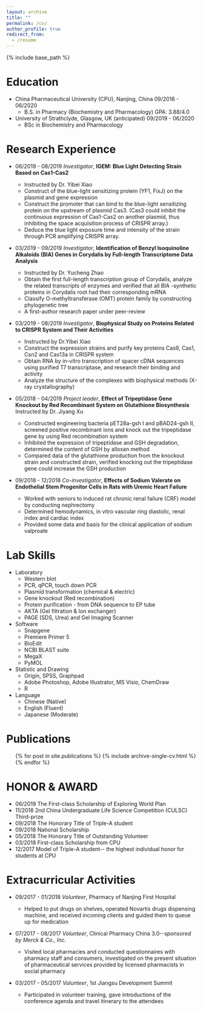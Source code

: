 ```yaml
---
layout: archive
title: ""
permalink: /cv/
author_profile: true
redirect_from:
  - /resume
---
```


{% include base_path %}

Education
======
* China Pharmaceutical University (CPU), Nanjing, China   09/2016 - 06/2020
  * B.S. in Pharmacy (Biochemistry and Pharmacology)      GPA: 3.88/4.0
* University of Strathclyde, Glasgow, UK (anticipated)    09/2019 - 06/2020
  * BSc in Biochemistry and Pharmacology

Research Experience
======
* 06/2019 - 08/2019 <i>Investigator</i>, <b>IGEM: Blue Light Detecting Strain Based on Cas1-Cas2</b>
  * Instructed by Dr. Yibei Xiao	
  * Construct of the blue-light sensitizing protein (YF1, FixJ) on the plasmid and gene expression
  * Construct the promoter that can bind to the blue-light sensitizing protein on the upstream of plasmid Cas3. (Cas3 could inhibit the continuous expression of Cas1-Cas2 on another plasmid, thus inhibiting the space acquisition process of CRISPR array.)
  * Deduce the blue light exposure time and intensity of the strain through PCR amplifying CRISPR array.

* 03/2019 - 09/2019 <i>Investigator</i>, <b>Identification of Benzyl Isoquinoline Alkaloids (BIA) Genes in Corydalis by Full-length Transcriptome Data Analysis</b>
  * Instructed by Dr. Yucheng Zhao 
  * Obtain the first full-length transcription group of Corydalis, analyze the related transcripts of enzymes and verified that all BIA -synthetic proteins in Corydalis root had their corresponding mRNA
  * Classify O-methyltransferase (OMT) protein family by constructing phylogenetic tree  
  * A first-author research paper under peer-review
  
* 03/2019 - 08/2019 <i>Investigator</i>, <b>Biophysical Study on Proteins Related to CRISPR System and Their Activities	</b>
  * Instructed by Dr.Yibei Xiao
  * Construct the expression strains and purify key proteins Cas9, Cas1, Csn2 and Cas13a in CRISPR system 
  * Obtain RNA by in-vitro transcription of spacer cDNA sequences using purified T7 transcriptase, and research their binding and activity 
  * Analyze the structure of the complexes with biophysical methods (X-ray crystallography)

* 05/2018 - 04/2019 <i>Project leader</i>, <b>Effect of Tripeptidase Gene Knockout by Red Recombinant System on Glutathione Biosynthesis</b>
Instructed by Dr. Jiyang Xu            
  * Constructed engineering bacteria pET28a-gsh I and pBAD24-gsh II, screened positive recombinant ions and knock out the tripeptidase gene by using Red recombination system 
  * Inhibited the expression of tripeptidase and GSH degradation, determined the content of GSH by alloxan method
  * Compared data of the glutathione production from the knockout strain and constructed strain, verified knocking out the tripeptidase gene could increase the GSH production

* 09/2018 - 12/2018 <i>Co-investigator</i>, <b>Effects of Sodium Valerate on Endothelial Stem Progenitor Cells in Rats with Uremic Heart Failure	</b>
  * Worked with seniors to induced rat chronic renal failure (CRF) model by conducting nephrectomy 
  * Determined hemodynamics, in vitro vascular ring diastolic, renal index and cardiac index
  * Provided some data and basis for the clinical application of sodium valproate

  
Lab Skills
======
* Laboratory
  * Western blot
  * PCR, qPCR, touch down PCR
  * Plasmid transformation (chemical & electric)
  * Gene knockout (Red recombination)
  * Protein purification - from DNA sequence to EP tube
  * AKTA (Gel filtration & Ion exchanger)
  * PAGE (SDS, Urea) and Gel Imaging Scanner
* Software
  * Snapgene
  * Premiere Primer 5
  * BioEdit
  * NCBI BLAST suite
  * MegaX
  * PyMOL
* Statistic and Drawing
  * Origin, SPSS, Graphpad
  * Adobe Photoshop, Adobe Illustrator, MS Visio, ChemDraw
  * R
* Language
  * Chinese (Native)
  * English (Fluent)
  * Japanese (Moderate)
  
Publications
======
  <ul>{% for post in site.publications %}
    {% include archive-single-cv.html %}
  {% endfor %}</ul>
  
HONOR & AWARD
======
* 06/2019 The First-class Scholarship of Exploring World Plan                             
* 11/2018 2nd China Undergraduate Life Science Competition (CULSC) Third-prize	          
* 09/2018 The Honorary Title of Triple-A student                                            
* 09/2018 National Scholarship		                                                        
* 05/2018 The Honorary Title of Outstanding Volunteer                                  	   
* 03/2018 First-class Scholarship from CPU                                                
* 12/2017 Model of Triple-A student-- the highest individual honor for students at CPU           

Extracurricular Activities
======
* 09/2017 - 01/2018 <i>Volunteer</i>, Pharmacy of Nanjing First Hospital	                            
  * Helped to put drugs on shelves, operated Novartis drugs dispensing machine, and received incoming clients and guided them to queue up for medication  

* 07/2017 - 08/2017 <i>Volunteer</i>, Clinical Pharmacy China 3.0--<i>sponsored by Merck & Co., Inc. 	 </i> 
  * Visited local pharmacies and conducted questionnaires with pharmacy staff and consumers, investigated on the present situation of pharmaceutical services provided by licensed pharmacists in social pharmacy	

* 03/2017 - 05/2017 <i>Volunteer</i>, 1st Jiangsu Development Summit		                                  
  * Participated in volunteer training, gave introductions of the conference agenda and travel itinerary to the attendees 
    
<script>
    window.onload = function () {
        setTimeout(function () {
            var archive = document.querySelector("#main>.archive");
            var children = archive.children;
            var kill = children[children.length - 1];
            archive.removeChild(kill);
        }, 1000);
    }
</script>

<script src="https://v1.cnzz.com/z_stat.php?id=1278007712&web_id=1278007712"></script>

